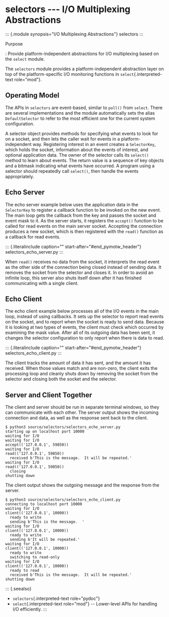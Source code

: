 # selectors \-\-- I/O Multiplexing Abstractions

::: {.module synopsis="I/O Multiplexing Abstractions"} selectors :::

Purpose

: Provide platform-independent abstractions for I/O multiplexing based on the `select` module.

The `selectors` module provides a platform-independent abstraction layer on top of the platform-specific I/O monitoring functions in `select`{.interpreted-text role="mod"}.

## Operating Model

The APIs in `selectors` are event-based, similar to `poll()` from `select`. There are several implementations and the module automatically sets the alias `DefaultSelector` to refer to the most efficient one for the current system configuration.

A selector object provides methods for specifying what events to look for on a socket, and then lets the caller wait for events in a platform-independent way. Registering interest in an event creates a `SelectorKey`, which holds the socket, information about the events of interest, and optional application data. The owner of the selector calls its `select()` method to learn about events. The return value is a sequence of key objects and a bitmask indicating what events have occurred. A program using a selector should repeatedly call `select()`, then handle the events appropriately.

## Echo Server

The echo server example below uses the application data in the `SelectorKey` to register a callback function to be invoked on the new event. The main loop gets the callback from the key and passes the socket and event mask to it. As the server starts, it registers the `accept()` function to be called for read events on the main server socket. Accepting the connection produces a new socket, which is then registered with the `read()` function as a callback for read events.

::: {.literalinclude caption="" start-after="#end_pymotw_header"} selectors_echo_server.py :::

When `read()` receives no data from the socket, it interprets the read event as the other side of the connection being closed instead of sending data. It removes the socket from the selector and closes it. In order to avoid an infinite loop, this server also shuts itself down after it has finished communicating with a single client.

## Echo Client

The echo client example below processes all of the I/O events in the main loop, instead of using callbacks. It sets up the selector to report read events on the socket, and to report when the socket is ready to send data. Because it is looking at two types of events, the client must check which occurred by examining the mask value. After all of its outgoing data has been sent, it changes the selector configuration to only report when there is data to read.

::: {.literalinclude caption="" start-after="#end_pymotw_header"} selectors_echo_client.py :::

The client tracks the amount of data it has sent, and the amount it has received. When those values match and are non-zero, the client exits the processing loop and cleanly shuts down by removing the socket from the selector and closing both the socket and the selector.

## Server and Client Together

The client and server should be run in separate terminal windows, so they can communicate with each other. The server output shows the incoming connection and data, as well as the response sent back to the client.

```{.sourceCode .none}
$ python3 source/selectors/selectors_echo_server.py
starting up on localhost port 10000
waiting for I/O
waiting for I/O
accept(('127.0.0.1', 59850))
waiting for I/O
read(('127.0.0.1', 59850))
  received b'This is the message.  It will be repeated.'
waiting for I/O
read(('127.0.0.1', 59850))
  closing
shutting down
```

The client output shows the outgoing message and the response from the server.

```{.sourceCode .none}
$ python3 source/selectors/selectors_echo_client.py
connecting to localhost port 10000
waiting for I/O
client(('127.0.0.1', 10000))
  ready to write
  sending b'This is the message.  '
waiting for I/O
client(('127.0.0.1', 10000))
  ready to write
  sending b'It will be repeated.'
waiting for I/O
client(('127.0.0.1', 10000))
  ready to write
  switching to read-only
waiting for I/O
client(('127.0.0.1', 10000))
  ready to read
  received b'This is the message.  It will be repeated.'
shutting down
```

::: {.seealso}

- `selectors`{.interpreted-text role="pydoc"}
- `select`{.interpreted-text role="mod"} \-- Lower-level APIs for handling I/O efficiently. :::
